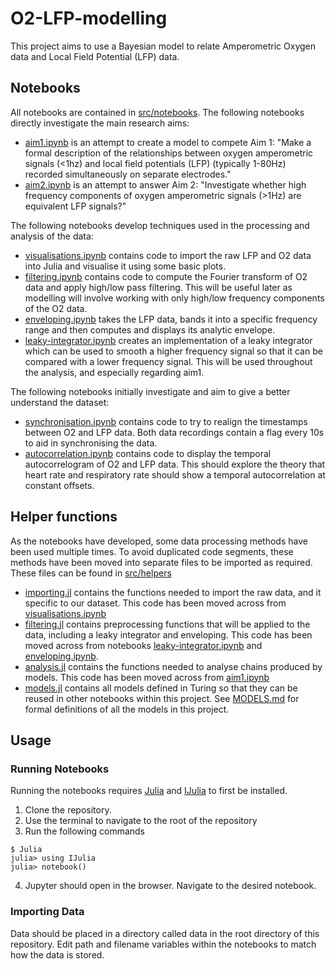 # O2-LFP-modelling

This project aims to use a Bayesian model to relate Amperometric Oxygen data and Local Field Potential (LFP) data.

## Notebooks

All notebooks are contained in [src/notebooks](src/notebooks/). The following notebooks directly investigate the main research aims:

- [aim1.ipynb](src/notebooks/aim1.ipynb) is an attempt to create a model to compete Aim 1: "Make a formal description of the relationships between oxygen amperometric signals (<1hz) and local field potentials (LFP) (typically 1-80Hz) recorded simultaneously on separate electrodes."
- [aim2.ipynb](src/notebooks/aim2.ipynb) is an attempt to answer Aim 2: "Investigate whether high frequency components of oxygen amperometric signals (>1Hz) are equivalent LFP signals?"


The following notebooks develop techniques used in the processing and analysis of the data:

- [visualisations.ipynb](src/notebooks/visualisations.ipynb) contains code to import the raw LFP and O2 data into Julia and visualise it using some basic plots.
- [filtering.ipynb](src/notebooks/filtering.ipynb) contains code to compute the Fourier transform of O2 data and apply high/low pass filtering. This will be useful later as modelling will involve working with only high/low frequency components of the O2 data. 
- [enveloping.ipynb](src/notebooks/enveloping.ipynb) takes the LFP data, bands it into a specific frequency range and then computes and displays its analytic envelope.
- [leaky-integrator.ipynb](src/notebooks/leaky-integrator.ipynb) creates an implementation of a leaky integrator which can be used to smooth a higher frequency signal so that it can be compared with a lower frequency signal. This will be used throughout the analysis, and especially regarding aim1.

The following notebooks initially investigate and aim to give a better understand the dataset:

- [synchronisation.ipynb](src/notebooks/synchronisation.ipynb) contains code to try to realign the timestamps between O2 and LFP data. Both data recordings contain a flag every 10s to aid in synchronising the data.
- [autocorrelation.ipynb](src/notebooks/autocorrelation.ipynb) contains code to display the temporal autocorrelogram of O2 and LFP data. This should explore the theory that heart rate and respiratory rate should show a temporal autocorrelation at constant offsets.


## Helper functions

As the notebooks have developed, some data processing methods have been used multiple times. To avoid duplicated code segments, these methods have been moved into separate files to be imported as required. These files can be found in [src/helpers](src/helpers/)

- [importing.jl](src/helpers/importing.jl) contains the functions needed to import the raw data, and it specific to our dataset. This code has been moved across from [visualisations.ipynb](src/notebooks/visualisations.ipynb)
- [filtering.jl](src/helpers/filtering.jl) contains preprocessing functions that will be applied to the data, including a leaky integrator and enveloping. This code has been moved across from notebooks [leaky-integrator.ipynb](src/notebooks/leaky-integrator.ipynb) and [enveloping.ipynb](src/notebooks/enveloping.ipynb).
- [analysis.jl](src/helpers/analysis.jl) contains the functions needed to analyse chains produced by models. This code has been moved across from  [aim1.ipynb](src/notebooks/aim1.ipynb)
- [models.jl](src/helpers/models.jl) contains all models defined in Turing so that they can be reused in other notebooks within this project. See [MODELS.md](MODELS.md) for formal definitions of all the models in this project.

## Usage

### Running Notebooks

Running the notebooks requires [Julia](https://julialang.org/) and [IJulia](https://github.com/JuliaLang/IJulia.jl) to first be installed.

1. Clone the repository.
2. Use the terminal to navigate to the root of the repository
3. Run the following commands 

```
$ Julia
julia> using IJulia
julia> notebook()
```
4. Jupyter should open in the browser. Navigate to the desired notebook.

### Importing Data

Data should be placed in a directory called data in the root directory of this repository. Edit path and filename variables within the notebooks to match how the data is stored.
